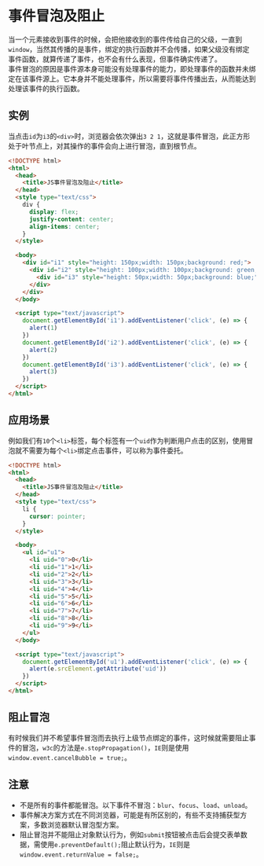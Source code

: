 # 事件冒泡及阻止

当一个元素接收到事件的时候，会把他接收到的事件传给自己的父级，一直到`window`，当然其传播的是事件，绑定的执行函数并不会传播，如果父级没有绑定事件函数，就算传递了事件，也不会有什么表现，但事件确实传递了。  
事件冒泡的原因是事件源本身可能没有处理事件的能力，即处理事件的函数并未绑定在该事件源上。它本身并不能处理事件，所以需要将事件传播出去，从而能达到处理该事件的执行函数。

## 实例

当点击`id`为`i3`的`<div>`时，浏览器会依次弹出`3 2 1`，这就是事件冒泡，此正方形处于叶节点上，对其操作的事件会向上进行冒泡，直到根节点。

```html
<!DOCTYPE html>
<html>
  <head>
    <title>JS事件冒泡及阻止</title>
  </head>
  <style type="text/css">
    div {
      display: flex;
      justify-content: center;
      align-items: center;
    }
  </style>

  <body>
    <div id="i1" style="height: 150px;width: 150px;background: red;">
      <div id="i2" style="height: 100px;width: 100px;background: green;">
        <div id="i3" style="height: 50px;width: 50px;background: blue;"></div>
      </div>
    </div>
  </body>

  <script type="text/javascript">
    document.getElementById('i1').addEventListener('click', (e) => {
      alert(1)
    })
    document.getElementById('i2').addEventListener('click', (e) => {
      alert(2)
    })
    document.getElementById('i3').addEventListener('click', (e) => {
      alert(3)
    })
  </script>
</html>
```

## 应用场景

例如我们有`10`个`<li>`标签，每个标签有一个`uid`作为判断用户点击的区别，使用冒泡就不需要为每个`<li>`绑定点击事件，可以称为事件委托。

```html
<!DOCTYPE html>
<html>
  <head>
    <title>JS事件冒泡及阻止</title>
  </head>
  <style type="text/css">
    li {
      cursor: pointer;
    }
  </style>

  <body>
    <ul id="u1">
      <li uid="0">0</li>
      <li uid="1">1</li>
      <li uid="2">2</li>
      <li uid="3">3</li>
      <li uid="4">4</li>
      <li uid="5">5</li>
      <li uid="6">6</li>
      <li uid="7">7</li>
      <li uid="8">8</li>
      <li uid="9">9</li>
    </ul>
  </body>

  <script type="text/javascript">
    document.getElementById('u1').addEventListener('click', (e) => {
      alert(e.srcElement.getAttribute('uid'))
    })
  </script>
</html>
```

## 阻止冒泡

有时候我们并不希望事件冒泡而去执行上级节点绑定的事件，这时候就需要阻止事件的冒泡，`w3c`的方法是`e.stopPropagation()`，`IE`则是使用` window.event.cancelBubble = true;`。

## 注意

- 不是所有的事件都能冒泡。以下事件不冒泡：`blur`、`focus`、`load`、`unload`。
- 事件解决方案方式在不同浏览器，可能是有所区别的，有些不支持捕获型方案，多数浏览器默认冒泡型方案。
- 阻止冒泡并不能阻止对象默认行为，例如`submit`按钮被点击后会提交表单数据，需使用`e.preventDefault();`阻止默认行为，`IE`则是`window.event.returnValue = false;`。
